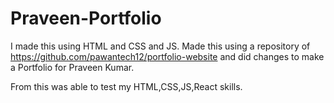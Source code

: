 # Praveen-Portfolio
I made this using HTML and CSS and JS.
Made this using a repository of https://github.com/pawantech12/portfolio-website
 and did changes to make a Portfolio for Praveen Kumar.

From this was able to test my HTML,CSS,JS,React skills.
